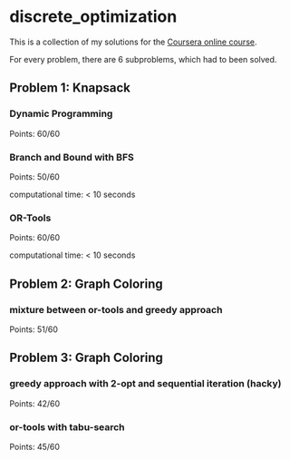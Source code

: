 # discrete_optimization

This is a collection of my solutions for the [Coursera online course](https://www.coursera.org/learn/discrete-optimization/home/welcome).

For every problem, there are 6 subproblems, which had to been solved.

## Problem 1: Knapsack

### Dynamic Programming

Points: 60/60

### Branch and Bound with BFS

Points: 50/60

computational time: < 10 seconds


### OR-Tools

Points: 60/60

computational time: < 10 seconds

## Problem 2: Graph Coloring

### mixture between or-tools and greedy approach

Points: 51/60


## Problem 3: Graph Coloring

### greedy approach with 2-opt and sequential iteration (hacky)

Points: 42/60

### or-tools with tabu-search

Points: 45/60
